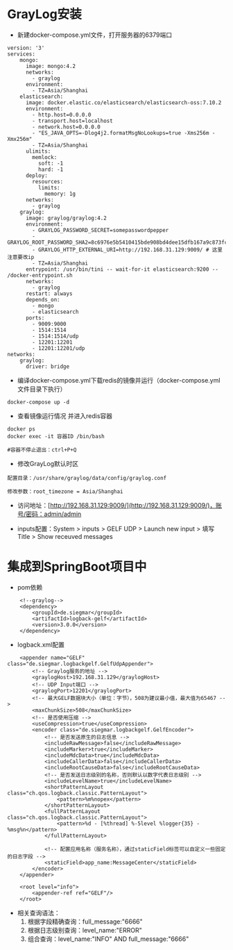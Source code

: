 # GrayLog安装
* 新建docker-compose.yml文件，打开服务器的6379端口
```
version: '3'
services:
    mongo:
      image: mongo:4.2
      networks:
        - graylog
      environment:
        - TZ=Asia/Shanghai 
    elasticsearch:
      image: docker.elastic.co/elasticsearch/elasticsearch-oss:7.10.2
      environment:
        - http.host=0.0.0.0
        - transport.host=localhost
        - network.host=0.0.0.0
        - "ES_JAVA_OPTS=-Dlog4j2.formatMsgNoLookups=true -Xms256m -Xmx256m"
        - TZ=Asia/Shanghai 
      ulimits:
        memlock:
          soft: -1
          hard: -1
      deploy:
        resources:
          limits:
            memory: 1g
      networks:
        - graylog
    graylog:
      image: graylog/graylog:4.2
      environment:
        - GRAYLOG_PASSWORD_SECRET=somepasswordpepper
        - GRAYLOG_ROOT_PASSWORD_SHA2=8c6976e5b5410415bde908bd4dee15dfb167a9c873fc4bb8a81f6f2ab448a918
        - GRAYLOG_HTTP_EXTERNAL_URI=http://192.168.31.129:9009/ # 这里注意要改ip
        - TZ=Asia/Shanghai 
      entrypoint: /usr/bin/tini -- wait-for-it elasticsearch:9200 --  /docker-entrypoint.sh
      networks:
        - graylog
      restart: always
      depends_on:
        - mongo
        - elasticsearch
      ports:
        - 9009:9000
        - 1514:1514
        - 1514:1514/udp
        - 12201:12201
        - 12201:12201/udp
networks:
    graylog:
      driver: bridge
```
* 编译docker-compose.yml下载redis的镜像并运行（docker-compose.yml文件目录下执行）
```
docker-compose up -d
```
* 查看镜像运行情况 并进入redis容器
```
docker ps 
docker exec -it 容器ID /bin/bash

#容器不停止退出：ctrl+P+Q
```
* 修改GrayLog默认时区
```
配置目录：/usr/share/graylog/data/config/graylog.conf

修改参数：root_timezone = Asia/Shanghai
```

* 访问地址：[http://192.168.31.129:9009/](http://192.168.31.129:9009/)，账号/密码：admin/admin

* inputs配置：System > inputs > GELF UDP > Launch new input > 填写Title > Show receuved messages

# 集成到SpringBoot项目中
* pom依赖
```
    <!--graylog-->
    <dependency>
        <groupId>de.siegmar</groupId>
        <artifactId>logback-gelf</artifactId>
        <version>3.0.0</version>
    </dependency>
```
* logback.xml配置
```
    <appender name="GELF" class="de.siegmar.logbackgelf.GelfUdpAppender">
        <!-- Graylog服务的地址 -->
        <graylogHost>192.168.31.129</graylogHost>
        <!-- UDP Input端口 -->
        <graylogPort>12201</graylogPort>
        <!-- 最大GELF数据块大小（单位：字节），508为建议最小值，最大值为65467 -->
        <maxChunkSize>508</maxChunkSize>
        <!-- 是否使用压缩 -->
        <useCompression>true</useCompression>
        <encoder class="de.siegmar.logbackgelf.GelfEncoder">
            <!-- 是否发送原生的日志信息 -->
            <includeRawMessage>false</includeRawMessage>
            <includeMarker>true</includeMarker>
            <includeMdcData>true</includeMdcData>
            <includeCallerData>false</includeCallerData>
            <includeRootCauseData>false</includeRootCauseData>
            <!-- 是否发送日志级别的名称，否则默认以数字代表日志级别 -->
            <includeLevelName>true</includeLevelName>
            <shortPatternLayout class="ch.qos.logback.classic.PatternLayout">
                <pattern>%m%nopex</pattern>
            </shortPatternLayout>
            <fullPatternLayout class="ch.qos.logback.classic.PatternLayout">
                <pattern>%d - [%thread] %-5level %logger{35} - %msg%n</pattern>
            </fullPatternLayout>

            <!-- 配置应用名称（服务名称），通过staticField标签可以自定义一些固定的日志字段 -->
            <staticField>app_name:MessageCenter</staticField>
        </encoder>
    </appender>
    
    <root level="info">
        <appender-ref ref="GELF"/>
    </root>
```

* 相关查询语法：
  1. 根据字段精确查询：full_message:"6666"
  2. 根据日志级别查询：level_name:"ERROR"
  3. 组合查询：level_name:"INFO" AND full_message:"6666"